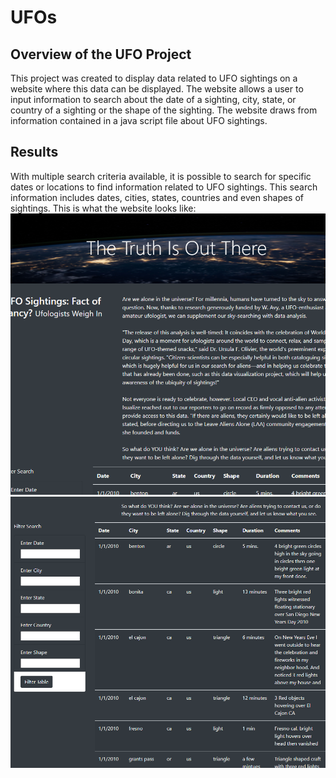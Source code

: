 # UFOs
## Overview of the UFO Project
This project was created to display data related to UFO sightings on a website where this data can be displayed. The website allows a user to input information to search about the date of a sighting, city, state, or country of a sighting or the shape of the sighting. The website draws from information contained in a java script file about UFO sightings. 
## Results
With multiple search criteria available, it is possible to search for specific dates or locations to find information related to UFO sightings. This search information includes dates, cities, states, countries and even shapes of sightings. This is what the website looks like:
![](https://github.com/ryanstaudhammer/UFOs/blob/main/static/images/Screenshot2.png)
![](https://github.com/ryanstaudhammer/UFOs/blob/main/static/images/Screenshot1.png)
